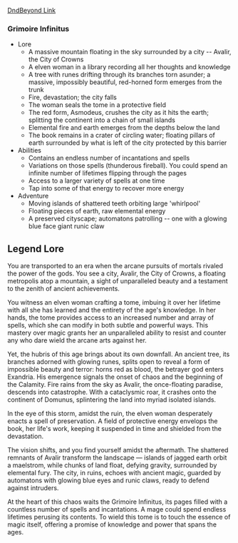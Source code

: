 
[DndBeyond Link](https://www.dndbeyond.com/magic-items/7771315-_grimoire-infinitus-rotld)

### Grimoire Infinitus

* Lore
	* A massive mountain floating in the sky surrounded by a city -- Avalir, the City of Crowns
	* A elven woman in a library recording all her thoughts and knowledge
	* A tree with runes drifting through its branches torn asunder; a massive, impossibly beautiful, red-horned form emerges from the trunk
	* Fire, devastation; the city falls
	* The woman seals the tome in a protective field
	* The red form, Asmodeus, crushes the city as it hits the earth; splitting the continent into a chain of small islands
	* Elemental fire and earth emerges from the depths below the land
	* The book remains in a crater of circling water; floating pillars of earth surrounded by what is left of the city protected by this barrier
* Abilities
	* Contains an endless number of incantations and spells
	* Variations on those spells (thunderous fireball). You could spend an infinite number of lifetimes flipping through the pages
	* Access to a larger variety of spells at one time
	* Tap into some of that energy to recover more energy
* Adventure
	* Moving islands of shattered teeth orbiting large 'whirlpool'
	* Floating pieces of earth, raw elemental energy
	* A preserved cityscape; automatons patrolling -- one with a glowing blue face giant runic claw

## Legend Lore

You are transported to an era when the arcane pursuits of mortals rivaled the power of the gods. You see a city, Avalir, the City of Crowns, a floating metropolis atop a mountain, a sight of unparalleled beauty and a testament to the zenith of ancient achievements.

You witness an elven woman crafting a tome, imbuing it over her lifetime with all she has learned and the entirety of the age's knowledge. In her hands, the tome provides access to an increased number and array of spells, which she can modify in both subtle and powerful ways. This mastery over magic grants her an unparalleled ability to resist and counter any who dare wield the arcane arts against her.

Yet, the hubris of this age brings about its own downfall. An ancient tree, its branches adorned with glowing runes, splits open to reveal a form of impossible beauty and terror: horns red as blood, the betrayer god enters Exandria. His emergence signals the onset of chaos and the beginning of the Calamity. Fire rains from the sky as Avalir, the once-floating paradise, descends into catastrophe. With a cataclysmic roar, it crashes onto the continent of Domunus, splintering the land into myriad isolated islands.

In the eye of this storm, amidst the ruin, the elven woman desperately enacts a spell of preservation. A field of protective energy envelops the book, her life's work, keeping it suspended in time and shielded from the devastation.

The vision shifts, and you find yourself amidst the aftermath. The shattered remnants of Avalir transform the landscape — islands of jagged earth orbit a maelstrom, while chunks of land float, defying gravity, surrounded by elemental fury. The city, in ruins, echoes with ancient magic, guarded by automatons with glowing blue eyes and runic claws, ready to defend against intruders.

At the heart of this chaos waits the Grimoire Infinitus, its pages filled with a countless number of spells and incantations. A mage could spend endless lifetimes perusing its contents. To wield this tome is to touch the essence of magic itself, offering a promise of knowledge and power that spans the ages.